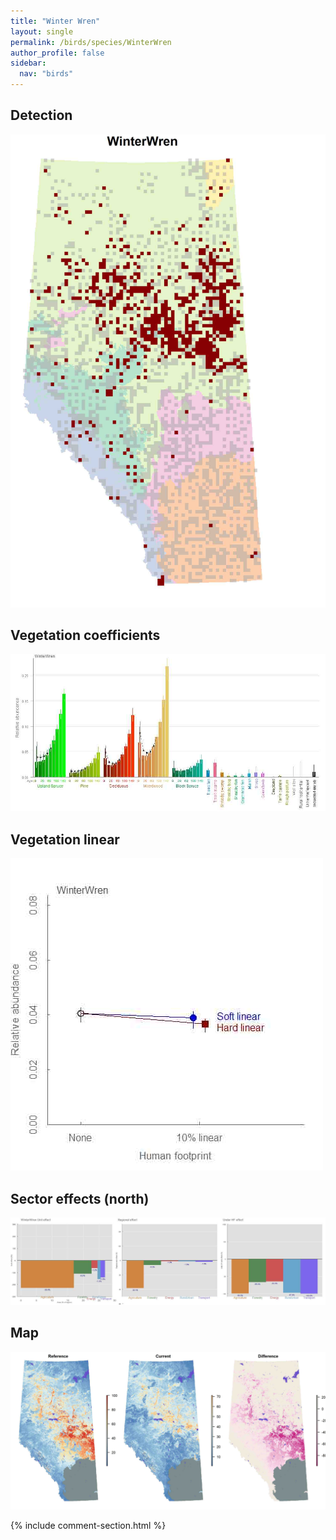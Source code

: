 ```yaml
---
title: "Winter Wren"
layout: single
permalink: /birds/species/WinterWren
author_profile: false
sidebar:
  nav: "birds"
---
```


<h2>Detection</h2>

![](/assets/images/birds/WinterWren/det.jpg)

<h2>Vegetation coefficients</h2>

![](/assets/images/birds/WinterWren/veghf.jpg)

<h2>Vegetation linear</h2>

![](/assets/images/birds/WinterWren/lin-north.jpg)

<h2>Sector effects (north)</h2>

![](/assets/images/birds/WinterWren/sector-north.jpg)

<h2>Map</h2>

![](/assets/images/birds/WinterWren/map.jpg)

{% include comment-section.html %}
